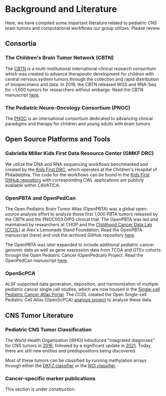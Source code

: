 # Background and Literature

Here, we have compiled some important literature related to pediatric CNS brain tumors and computational workflows our group utilizes.
Please review. 

## Consortia

### The Children's Brain Tumor Network (CBTN)

The [CBTN](https://cbtn.org/) is a multi-institutional international clinical research consortium which was created to advance therapeutic development for children with central nervous system tumors through the collection and rapid distribution of biospecimens and data.
In 2018, the CBTN released WGS and RNA-Seq for ~1,000 tumors for researchers without embargo.
Read the CBTN manuscript [here](https://www.sciencedirect.com/science/article/pii/S1476558622000720).

### The Pediatric Neuro-Oncology Consortium (PNOC)

The [PNOC](https://pnoc.us/) is an international consortium dedicated to advancing clinical paradigms and therapy for children and young adults with brain tumors.

## Open Source Platforms and Tools

### Gabriella Miller Kids First Data Resource Center (GMKF DRC)

We utilize the DNA and RNA sequencing workflows benchmarked and created by the [Kids First DRC](https://kidsfirstdrc.org/), which operates at the Children's Hospital of Philadelphia. 
The code for the workflows can be found in the [Kids First GitHub repository](https://github.com/kids-first) with corresponding CWL applications are publicly available within CAVATICA.

### OpenPBTA and OpenPedCan

The Open Pediatric Brain Tumor Atlas (OpenPBTA) was a global open-source analysis effort to analyze those first 1,000 PBTA tumors released by the CBTN and the PNOC003 DIPG clinical trial.
The OpenPBTA was led and maintained by researchers at CHOP and the [Childhood Cancer Data Lab (CCDL)](https://www.ccdatalab.org/) at Alex's Lemonade Stand Foundation.
Read the OpenPBTA manuscript [here] and visit the archived GitHub repository [here](https://github.com/AlexsLemonade/OpenPBTA-analysis).

The OpenPBTA was later expanded to include additional pediatric cancer genomic data as well as gene expression data from TCGA and GTEx cohorts through the Open Pediatric Cancer (OpenPedcan) Project.
Read the OpenPedCan manuscript [here](https://www.biorxiv.org/content/10.1101/2024.07.09.599086v2).

### OpenScPCA

ALSF supported data generation, deposition, and harmonization of multiple pediatric cancer single cell studies, which are now housed in the [Single-cell Pediatric Cancer Atlas Portal](https://scpca.alexslemonade.org/). 
The CCDL created the Open Single-cell Pediatric Cell Atlas (OpenScPCA) [analysis project](https://github.com/AlexsLemonade/OpenScPCA-analysis) to analyze these data.

## CNS Tumor Literature

### Pediatric CNS Tumor Classification

The World Health Organization (WHO) introduced "integrated diagnoses" for CNS tumors in [2016](https://pubmed.ncbi.nlm.nih.gov/27157931/), followed by a significant update in [2021](https://pmc.ncbi.nlm.nih.gov/articles/PMC8328013/).
Today, there are still new entities and predispositions being discovered.

Most of these tumors can be classified by running methylation arrays through either the [DKFZ classifier](https://pmc.ncbi.nlm.nih.gov/articles/PMC6093218/) or the [NCI classifier](https://methylscape.ccr.cancer.gov/).

### Cancer-specific marker publications

This section is under construction.


